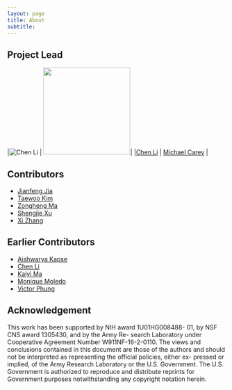 ```yaml
---
layout: page
title: About
subtitle:  
---
```


## Project Lead

|![Chen Li][avatar-chen] | <img src="https://www.ics.uci.edu/~mjcarey/images/carey4.jpg" width="200" height="200" />|
|[Chen Li][link-chen] | [Michael Carey][link-mike] |

## Contributors
* [Jianfeng Jia](https://github.com/JavierJia)
* [Taewoo Kim](https://github.com/waans11)
* [Zongheng Ma](https://github.com/zonghengma)
* [Shengjie Xu](https://github.com/HotLemonJuice)
* [Xi Zhang](https://github.com/xizzzz)

## Earlier Contributors
* [Aishwarya Kapse](https://github.com/aishwaryakapse)
* [Chen Li](https://github.com/JeremyLi28)
* [Kaiyi Ma](https://github.com/kaiyim)
* [Monique Moledo](https://github.com/MoniMoledo)
* [Victor Phung](https://github.com/starmon00)


## Acknowledgement
This work has been supported by NIH award 1U01HG008488- 01, by NSF CNS award 1305430, and by the Army Re- search Laboratory under Cooperative Agreement Number W911NF-16-2-0110. The views and conclusions contained
in this document are those of the authors and should not be interpreted as representing the official policies, either ex- pressed or implied, of the Army Research Laboratory or the U.S. Government. The U.S. Government is authorized to reproduce and distribute reprints for Government purposes notwithstanding any copyright notation herein.

[avatar-chen]: https://docs.google.com/drawings/d/1PIQwRDWhX66nWYO1hAGn7DA3T5KnARz5S-FKeiJzHvs/pub?w=200&h=200
[link-chen]: https://github.com/chenlica
[link-mike]: https://www.ics.uci.edu/~mjcarey/
